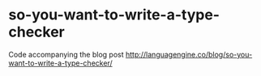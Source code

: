 so-you-want-to-write-a-type-checker
===================================

Code accompanying the blog post http://languagengine.co/blog/so-you-want-to-write-a-type-checker/
